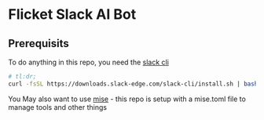# Flicket Slack AI Bot

## Prerequisits
To do anything in this repo, you need the [slack cli](https://tools.slack.dev/slack-cli/guides/installing-the-slack-cli-for-mac-and-linux/)

```bash
# tl:dr; 
curl -fsSL https://downloads.slack-edge.com/slack-cli/install.sh | bash
```

You May also want to use [mise](https://mise.jdx.dev/) - this repo is setup with a mise.toml file to manage tools and other things